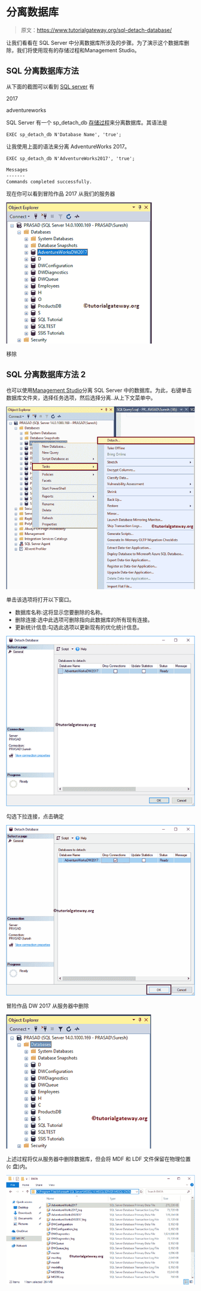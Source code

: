 # 分离数据库

> 原文：<https://www.tutorialgateway.org/sql-detach-database/>

让我们看看在 SQL Server 中分离数据库所涉及的步骤。为了演示这个数据库删除，我们将使用现有的存储过程和Management Studio。

## SQL 分离数据库方法

从下面的截图可以看到 [SQL server](https://www.tutorialgateway.org/sql/) 有

2017

adventureworks

SQL Server 有一个 sp_detach_db [存储过程](https://www.tutorialgateway.org/stored-procedures-in-sql/)来分离数据库。其语法是

```
EXEC sp_detach_db N'Database Name', 'true';
```

让我使用上面的语法来分离 AdventureWorks 2017。

```
EXEC sp_detach_db N'AdventureWorks2017', 'true';
```

```
Messages
-------
Commands completed successfully.
```

现在你可以看到冒险作品 2017 从我们的服务器

![SQL Detach Database 3](img/bb55bf551014069c4c8f854bbf28baee.png)

移除

## SQL 分离数据库方法 2

也可以使用[Management Studio](https://www.tutorialgateway.org/sql-server-management-studio/)分离 SQL Server 中的数据库。为此，右键单击数据库文件夹，选择任务选项，然后选择分离..从上下文菜单中。

![SQL Detach Database 5](img/8784987e361683110ab27bcc2250f069.png)

单击该选项将打开以下窗口。

*   数据库名称:这将显示您要删除的名称。
*   删除连接:选中此选项可删除指向此数据库的所有现有连接。
*   更新统计信息:勾选此选项以更新现有的优化统计信息。

![SQL Detach Database 6](img/25c216227778c0f177803b4946a74f2d.png)

勾选下拉连接，点击确定

![SQL Detach Database 7](img/3e847df7791db6f8db5bcbb4727e1c60.png)

冒险作品 DW 2017 从服务器中删除

![SQL Detach Database 8](img/85af0969e33472419e4bcabfd4ddf992.png)

上述过程将仅从服务器中删除数据库，但会将 MDF 和 LDF 文件保留在物理位置(c 盘)内。

![SQL Detach Database 9](img/13cf722a00bfacd04a962164619933e0.png)